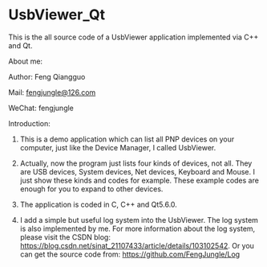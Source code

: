 # UsbViewer_Qt
This is the all source code of a UsbViewer application implemented via C++ and Qt.

About me:

Author: Feng Qiangguo

Mail:   fengjungle@126.com

WeChat: fengjungle



Introduction:

1. This is a demo application which can list all PNP devices on your computer, just like the Device Manager, I called UsbViewer. 

2. Actually, now the program just lists four kinds of devices, not all. They are USB devices, System devices, 
Net devices, Keyboard and Mouse. I just show these kinds and codes for example. These example codes are enough
 for you to expand to other devices.
 
3. The application is coded in C, C++ and Qt5.6.0. 

4. I add a simple but useful log system into the UsbViewer. The log system is also implemented by me. For more information about the log system, please visit the CSDN blog: https://blog.csdn.net/sinat_21107433/article/details/103102542. Or you can get the source code from: https://github.com/FengJungle/Log



